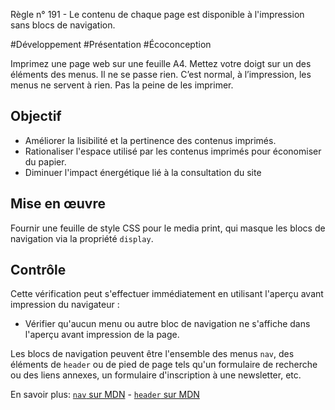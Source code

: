 
Règle n° 191  - Le contenu de chaque page est disponible à l'impression sans blocs de navigation.

#Développement #Présentation #Écoconception

Imprimez une page web sur une feuille A4. Mettez votre doigt sur un des éléments des menus. Il ne se passe rien. C’est normal, à l’impression, les menus ne servent à rien. Pas la peine de les imprimer.

Objectif
--------

*   Améliorer la lisibilité et la pertinence des contenus imprimés.
*   Rationaliser l'espace utilisé par les contenus imprimés pour économiser du papier.
*   Diminuer l'impact énergétique lié à la consultation du site

Mise en œuvre
-------------

Fournir une feuille de style CSS pour le media print, qui masque les blocs de navigation via la propriété `display`.

Contrôle
--------

Cette vérification peut s'effectuer immédiatement en utilisant l'aperçu avant impression du navigateur :

*   Vérifier qu'aucun menu ou autre bloc de navigation ne s'affiche dans l'aperçu avant impression de la page.

Les blocs de navigation peuvent être l'ensemble des menus `nav`, des éléments de `header` ou de pied de page tels qu'un formulaire de recherche ou des liens annexes, un formulaire d'inscription à une newsletter, etc.

En savoir plus: [`nav` sur MDN](https://developer.mozilla.org/fr/docs/Web/HTML/Element/nav) - [`header` sur MDN](https://developer.mozilla.org/fr/docs/Web/HTML/Element/header)
